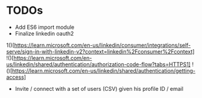# TODOs

- Add ES6 import module
- Finalize linkedin oauth2

1()[https://learn.microsoft.com/en-us/linkedin/consumer/integrations/self-serve/sign-in-with-linkedin-v2?context=linkedin%2Fconsumer%2Fcontext]
!()[https://learn.microsoft.com/en-us/linkedin/shared/authentication/authorization-code-flow?tabs=HTTPS1]
!()[https://learn.microsoft.com/en-us/linkedin/shared/authentication/getting-access]

- Invite / connect with a set of users (CSV) given his profile ID / email